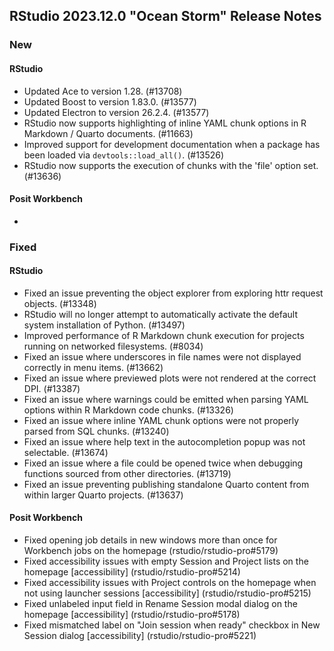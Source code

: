 ## RStudio 2023.12.0 "Ocean Storm" Release Notes

### New
#### RStudio
- Updated Ace to version 1.28. (#13708)
- Updated Boost to version 1.83.0. (#13577)
- Updated Electron to version 26.2.4. (#13577)
- RStudio now supports highlighting of inline YAML chunk options in R Markdown / Quarto documents. (#11663)
- Improved support for development documentation when a package has been loaded via `devtools::load_all()`. (#13526)
- RStudio now supports the execution of chunks with the 'file' option set. (#13636)

#### Posit Workbench
-

### Fixed
#### RStudio
- Fixed an issue preventing the object explorer from exploring httr request objects. (#13348)
- RStudio will no longer attempt to automatically activate the default system installation of Python. (#13497)
- Improved performance of R Markdown chunk execution for projects running on networked filesystems. (#8034)
- Fixed an issue where underscores in file names were not displayed correctly in menu items. (#13662)
- Fixed an issue where previewed plots were not rendered at the correct DPI. (#13387)
- Fixed an issue where warnings could be emitted when parsing YAML options within R Markdown code chunks. (#13326)
- Fixed an issue where inline YAML chunk options were not properly parsed from SQL chunks. (#13240)
- Fixed an issue where help text in the autocompletion popup was not selectable. (#13674)
- Fixed an issue where a file could be opened twice when debugging functions sourced from other directories. (#13719)
- Fixed an issue preventing publishing standalone Quarto content from within larger Quarto projects. (#13637)

#### Posit Workbench
- Fixed opening job details in new windows more than once for Workbench jobs on the homepage (rstudio/rstudio-pro#5179)
- Fixed accessibility issues with empty Session and Project lists on the homepage [accessibility] (rstudio/rstudio-pro#5214)
- Fixed accessibility issues with Project controls on the homepage when not using launcher sessions [accessibility] (rstudio/rstudio-pro#5215)
- Fixed unlabeled input field in Rename Session modal dialog on the homepage [accessibility] (rstudio/rstudio-pro#5178)
- Fixed mismatched label on "Join session when ready" checkbox in New Session dialog [accessibility] (rstudio/rstudio-pro#5221)

